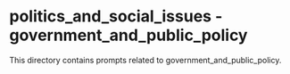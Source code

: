 # politics_and_social_issues - government_and_public_policy

This directory contains prompts related to government_and_public_policy.